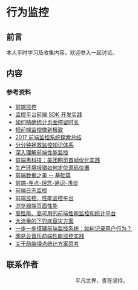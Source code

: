 # 行为监控

## 前言

本人平时学习及收集内容，欢迎参入一起讨论。

## 内容

### 参考资料

- [前端监控](https://juejin.im/post/5b5dcfb46fb9a04f8f37afbb)
- [监控平台前端 SDK 开发实践](https://tech.meituan.com/2017/09/07/hunt-sdk-practice.html)
- [如何精确统计页面停留时长](https://techblog.toutiao.com/2018/06/05/ru-he-jing-que-tong-ji-ye-mian-ting-liu-shi-chang/)
- [把前端监控做到极致](https://zhuanlan.zhihu.com/p/32262716)
- [2017 前端监控系统探索总结](https://juejin.im/post/5a3e121451882533f01ec66d)
- [分分钟拯救监控知识体系](https://mp.weixin.qq.com/s/6sxfAG1Ngr6s8Zz4zE-ncQ)
- [深入理解前端性能监控](https://juejin.im/post/5caaacc0e51d452b45296487)
- [前端黑科技：美团网页首帧优化实践](https://juejin.im/post/5bee7dd4e51d451f5b54cbb4)
- [生产环境报错如何定位源码位置](https://mp.weixin.qq.com/s/ICfqj2SgTD_QEC0KH8G9vg)
- [前端数据之美 -- 基础篇](http://fex.baidu.com/blog/2014/05/front_end-data/)
- [前端-埋点-理念-通识-浅谈](https://juejin.im/post/5d182a3bf265da1b667bf0be)
- [前端日志监控](https://github.com/a597873885/webfunny_monitor)
- [前端监控，性能监控平台](https://github.com/kisslove/web-monitoring)
- [浏览器端页面性能](https://github.com/wangweianger/web-report-sdk)
- [高性能、高可用的前端性能监控和统计平台](https://github.com/wangweianger/zanePerfor)
- [大流量的下兜底容灾方案](https://www.barretlee.com/blog/2015/09/16/backup-solution-at-big-traffic/)
- [一步一步搭建前端监控系统：如何记录用户行为？](https://juejin.im/post/5d44ec1cf265da039a2869c0)
- [网易云音乐前端性能监控实践](https://mp.weixin.qq.com/s/EuFDLOCg53IxvieaQDeYug)
- [关于前端埋点统计方案思考](https://mp.weixin.qq.com/s/xNV9F4hMm08XSddpMbr9JA)

## 联系作者

<div align="center">
    <p>
        平凡世界，贵在坚持。
    </p>
    <img :src="$withBase('/about/contact.png')" />
</div>
